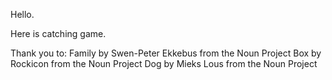Hello.

Here is catching game.


Thank you to:
Family by Swen-Peter Ekkebus from the Noun Project
Box by Rockicon from the Noun Project
Dog by Mieks Lous from the Noun Project
